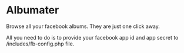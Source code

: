 Albumater
=========

Browse all your facebook albums. They are just one click away.

All you need to do is to provide your facebook app id and app secret to /includes/fb-config.php file.
